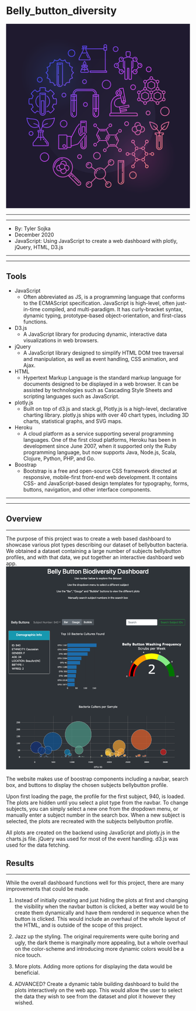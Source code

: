 # Belly_button_diversity

![science](static/images/vectorstock_25808029.png)
*****
*****

* By: Tyler Sojka
* December 2020
* JavaScript: Using JavaScript to create a web dashboard with plotly, jQuery, HTML, D3.js
  
*****
*****

## Tools

* JavaScript
  * Often abbreviated as JS, is a programming language that conforms to the ECMAScript specification. JavaScript is high-level, often just-in-time compiled, and multi-paradigm. It has curly-bracket syntax, dynamic typing, prototype-based object-orientation, and first-class functions.
* D3.js
  * A JavaScript library for producing dynamic, interactive data visualizations in web browsers.
* jQuery
  * A JavaScript library designed to simplify HTML DOM tree traversal and manipulation, as well as event handling, CSS animation, and Ajax.
* HTML
  * Hypertext Markup Language is the standard markup language for documents designed to be displayed in a web browser. It can be assisted by technologies such as Cascading Style Sheets and scripting languages such as JavaScript.
* plotly.js
  * Built on top of d3.js and stack.gl, Plotly.js is a high-level, declarative charting library. plotly.js ships with over 40 chart types, including 3D charts, statistical graphs, and SVG maps.
* Heroku
  * A cloud platform as a service supporting several programming languages. One of the first cloud platforms, Heroku has been in development since June 2007, when it supported only the Ruby programming language, but now supports Java, Node.js, Scala, Clojure, Python, PHP, and Go.
* Boostrap
  * Bootstrap is a free and open-source CSS framework directed at responsive, mobile-first front-end web development. It contains CSS- and JavaScript-based design templates for typography, forms, buttons, navigation, and other interface components.
  
*****
*****

## Overview

*****

The purpose of this project was to create a web based dashboard to showcase various plot types describing our dataset of bellybutton bacteria. We obtained a dataset containing a large number of subjects bellybutton profiles, and with that data, we put together an interactive dashboard web app.
![site](static/images/Screen%20Shot%202020-12-08%20at%2011.23.41%20AM.png)

The website makes use of boostrap components including a navbar, search box, and buttons to display the chosen subjects bellybutton profile.

Upon first loading the page, the profile for the first subject, 940, is loaded. The plots are hidden until you select a plot type from the navbar. To change subjects, you can simply select a new one from the dropdown menu, or manually enter a subject number in the search box. When a new subject is selected, the plots are recreated with the subjects bellybutton profile.

All plots are created on the backend using JavaScript and plotly.js in the charts.js file. jQuery was used for most of the event handling. d3.js was used for the data fetching. 

## Results

*****

While the overall dashboard functions well for this project, there are many improvements that could be made.

1. Instead of initially creating and just hiding the plots at first and changing the visibility when the navbar button is clicked, a better way would be to create them dynamically and have them rendered in sequence when the button is clicked. This would include an overhaul of the whole layout of the HTML, and is outside of the scope of this project.

2. Jazz up the styling. The original requirements were quite boring and ugly, the dark theme is marginally more appealing, but a whole overhaul on the color-scheme and introducing more dynamic colors would be a nice touch.

3. More plots. Adding more options for displaying the data would be beneficial.

4. ADVANCED? Create a dynamic table building dashboard to build the plots interactively on the web app. This would allow the user to select the data they wish to see from the dataset and plot it however they wished. 